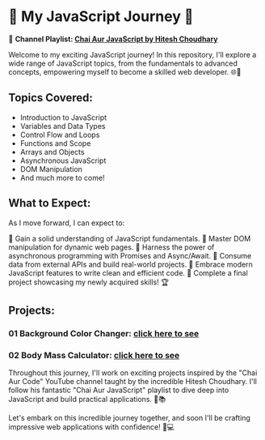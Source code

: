 # 🚀 My JavaScript Journey 🚀

🎥 **Channel Playlist: [Chai Aur JavaScript by Hitesh Choudhary](https://www.youtube.com/watch?v=Hr5iLG7sUa0&list=PLu71SKxNbfoBuX3f4EOACle2y-tRC5Q37)**

Welcome to my exciting JavaScript journey! In this repository, I'll explore a wide range of JavaScript topics, from the fundamentals to advanced concepts, empowering myself to become a skilled web developer. 🌐🎉

## Topics Covered:

- Introduction to JavaScript
- Variables and Data Types
- Control Flow and Loops
- Functions and Scope
- Arrays and Objects
- Asynchronous JavaScript
- DOM Manipulation
- And much more to come!

## What to Expect:

As I move forward, I can expect to:

🌟 Gain a solid understanding of JavaScript fundamentals.
🌟 Master DOM manipulation for dynamic web pages.
🌟 Harness the power of asynchronous programming with Promises and Async/Await.
🌟 Consume data from external APIs and build real-world projects.
🌟 Embrace modern JavaScript features to write clean and efficient code.
🌟 Complete a final project showcasing my newly acquired skills! 🏆

## Projects:

  ### 01 Background Color Changer: [click here to see](https://color-changer-background.netlify.app/)

  ### 02 Body Mass Calculator: [click here to see](https://new-body-mass-calculator.netlify.app/)


Throughout this journey, I'll work on exciting projects inspired by the "Chai Aur Code" YouTube channel taught by the incredible Hitesh Choudhary. I'll follow his fantastic "Chai Aur JavaScript" playlist to dive deep into JavaScript and build practical applications. 🎥📚

Let's embark on this incredible journey together, and soon I'll be crafting impressive web applications with confidence! 💪💻
